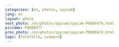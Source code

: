 ```yaml
---
categories: [en, photos, spycam]
lang: en
layout: photo
next_photo: /en/photos/spycam/spycam-P0000476.html
picname: P0000477
prev_photo: /en/photos/spycam/spycam-P0000474.html
tags: [Fotofalle, Leopard]
---
```


